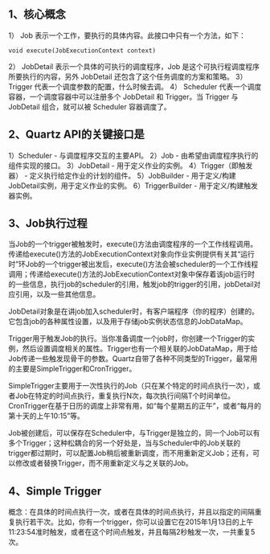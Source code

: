 ## 1、核心概念

1） Job 表示一个工作，要执行的具体内容。此接口中只有一个方法，如下：

```
void execute(JobExecutionContext context) 
```

2） JobDetail 表示一个具体的可执行的调度程序，Job 是这个可执行程调度程序所要执行的内容，另外 JobDetail 还包含了这个任务调度的方案和策略。 
3） Trigger 代表一个调度参数的配置，什么时候去调。 
4） Scheduler 代表一个调度容器，一个调度容器中可以注册多个 JobDetail 和 Trigger。当 Trigger 与 JobDetail 组合，就可以被 Scheduler 容器调度了。 

## 2、Quartz API的关键接口是 

1）Scheduler - 与调度程序交互的主要API。
2）Job - 由希望由调度程序执行的组件实现的接口。
3）JobDetail - 用于定义作业的实例。
4）Trigger（即触发器） - 定义执行给定作业的计划的组件。
5）JobBuilder - 用于定义/构建JobDetail实例，用于定义作业的实例。
6）TriggerBuilder - 用于定义/构建触发器实例。

## 3、Job执行过程

​	当Job的一个trigger被触发时，execute()方法由调度程序的一个工作线程调用。传递给execute()方法的JobExecutionContext对象向作业实例提供有关其“运行时”环Job的一个trigger被出发后，execute()方法会被scheduler的一个工作线程调用；传递给execute()方法的JobExecutionContext对象中保存着该job运行时的一些信息，执行job的scheduler的引用，触发job的trigger的引用，jobDetail对应引用，以及一些其他信息。

​	JobDetail对象是在讲job加入scheduler时，有客户端程序（你的程序）创建的。它包含job的各种属性设置，以及用于存储job实例状态信息的JobDataMap。

​	Trigger用于触发Job的执行。当你准备调度一个job时，你创建一个Trigger的实例，然后设置调度相关的属性。Trigger也有一个相关联的JobDataMap，用于给Job传递一些触发现骨干的参数。Quartz自带了各种不同类型的Trigger，最常用的主要是SimpleTrigger和CronTrigger。

​	SimpleTrigger主要用于一次性执行的Job（只在某个特定的时间点执行一次），或者Job在特定的时间点执行，重复执行N次，每次执行间隔T个时间单位。CronTrigger在基于日历的调度上非常有用，如“每个星期五的正午”，或者“每月的第十天的上午10:15”等。 

​	Job被创建后，可以保存在Scheduler中，与Trigger是独立的，同一个Job可以有多个Trigger；这种松耦合的另一个好处是，当与Scheduler中的Job关联的trigger都过期时，可以配置Job稍后被重新调度，而不用重新定义Job；还有，可以修改或者替换Trigger，而不用重新定义与之关联的Job。 

## 4、Simple Trigger

概念：在具体的时间点执行一次，或者在具体的时间点执行，并且以指定的间隔重复执行若干次。比如，你有一个trigger，你可以设置它在2015年1月13日的上午11:23:54准时触发，或者在这个时间点触发，并且每隔2秒触发一次，一共重复5次。 





































